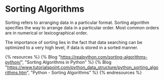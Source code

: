# Sorting Algorithms

Sorting refers to arranging data in a particular format. Sorting algorithm specifies the way to arrange data in a particular order. Most common orders are in numerical or lexicographical order.

The importance of sorting lies in the fact that data searching can be optimized to a very high level, if data is stored in a sorted manner. 

{% resources %}
  {% Blog "https://realpython.com/sorting-algorithms-python/", "Sorting Algorithms in Python" %}
  {% Blog "https://www.tutorialspoint.com/python_data_structure/python_sorting_algorithms.htm", "Python - Sorting Algorithms" %}
{% endresources %}
